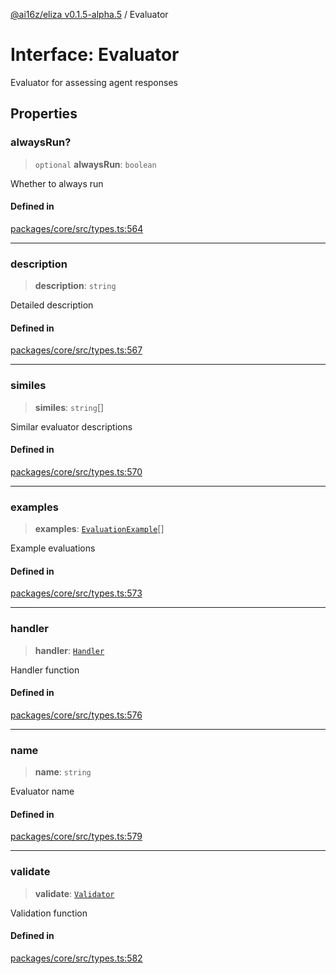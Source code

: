 [@ai16z/eliza v0.1.5-alpha.5](../index.md) / Evaluator

# Interface: Evaluator

Evaluator for assessing agent responses

## Properties

### alwaysRun?

> `optional` **alwaysRun**: `boolean`

Whether to always run

#### Defined in

[packages/core/src/types.ts:564](https://github.com/roschler/eliza/blob/main/packages/core/src/types.ts#L564)

***

### description

> **description**: `string`

Detailed description

#### Defined in

[packages/core/src/types.ts:567](https://github.com/roschler/eliza/blob/main/packages/core/src/types.ts#L567)

***

### similes

> **similes**: `string`[]

Similar evaluator descriptions

#### Defined in

[packages/core/src/types.ts:570](https://github.com/roschler/eliza/blob/main/packages/core/src/types.ts#L570)

***

### examples

> **examples**: [`EvaluationExample`](EvaluationExample.md)[]

Example evaluations

#### Defined in

[packages/core/src/types.ts:573](https://github.com/roschler/eliza/blob/main/packages/core/src/types.ts#L573)

***

### handler

> **handler**: [`Handler`](../type-aliases/Handler.md)

Handler function

#### Defined in

[packages/core/src/types.ts:576](https://github.com/roschler/eliza/blob/main/packages/core/src/types.ts#L576)

***

### name

> **name**: `string`

Evaluator name

#### Defined in

[packages/core/src/types.ts:579](https://github.com/roschler/eliza/blob/main/packages/core/src/types.ts#L579)

***

### validate

> **validate**: [`Validator`](../type-aliases/Validator.md)

Validation function

#### Defined in

[packages/core/src/types.ts:582](https://github.com/roschler/eliza/blob/main/packages/core/src/types.ts#L582)
